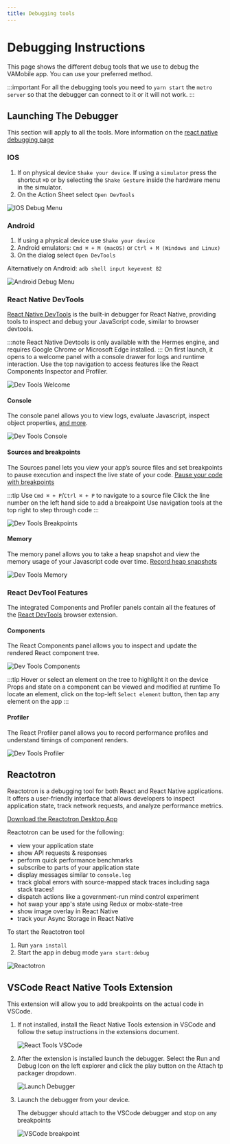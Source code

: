 ```yaml
---
title: Debugging tools 
---
```


# Debugging Instructions 
This page shows the different debug tools that we use to debug the VAMobile app. You can use your preferred method.

:::important
  For all the debugging tools you need to `yarn start` the `metro server` so that the debugger can  connect to it or it will not work.
:::

## Launching The Debugger 
This section will apply to all the tools. More information on the [react native debugging page](https://reactnative.dev/docs/debugging)

### IOS
   1. If on physical device `Shake your device`. If using a `simulator` press the shortcut  `⌘D` or by selecting the `Shake Gesture` inside the hardware menu in the simulator.
   2. On the Action Sheet select `Open DevTools`

![IOS Debug Menu](/img/debuggingToolsImage/ios-debug-dialog.png) 

### Android
   1. If using a physical device use `Shake your device`
   2. Android emulators: `Cmd ⌘ + M (macOS)` or `Ctrl + M (Windows and Linux)`
   3. On the dialog select `Open DevTools`

Alternatively on Android: `adb shell input keyevent 82`

![Android Debug Menu](/img/debuggingToolsImage/android-debug-dialog.png) 
   

### React Native DevTools
[React Native DevTools](https://reactnative.dev/docs/react-native-devtools) is the built-in debugger for React Native, providing tools to inspect and debug your JavaScript code, similar to browser devtools.

:::note
  React Native Devtools is only available with the Hermes engine, and requires Google Chrome or Microsoft Edge installed.
:::
On first launch, it opens to a welcome panel with a console drawer for logs and runtime interaction. Use the top navigation to access features like the React Components Inspector and Profiler.

![Dev Tools Welcome](/img/debuggingToolsImage/dev-tools-welcome.png)

#### Console
The console panel allows you to view logs, evaluate Javascript, inspect object properties, [and more](https://developer.chrome.com/docs/devtools/console/reference). 

![Dev Tools Console](/img/debuggingToolsImage/dev-tools-console.png)

#### Sources and breakpoints
The Sources panel lets you view your app’s source files and set breakpoints to pause execution and inspect the live state of your code.
[Pause your code with breakpoints](https://developer.chrome.com/docs/devtools/javascript/breakpoints)

:::tip
  Use `Cmd ⌘ + P`/`Ctrl ⌘ + P` to navigate to a source file
  Click the line number on the left hand side to add a breakpoint
  Use navigation tools at the top right to step through code
:::

![Dev Tools Breakpoints](/img/debuggingToolsImage/dev-tools-breakpoints.png)

#### Memory
The memory panel allows you to take a heap snapshot and view the memory usage of your Javascript code over time.
[Record heap snapshots](https://developer.chrome.com/docs/devtools/memory-problems/heap-snapshots)

![Dev Tools Memory](/img/debuggingToolsImage/dev-tools-memory.png)

### React DevTool Features
The integrated Components and Profiler panels contain all the features of the [React DevTools](https://react.dev/learn/react-developer-tools) browser extension.

#### Components
The React Components panel allows you to inspect and update the rendered React component tree.

![Dev Tools Components](/img/debuggingToolsImage/dev-tools-components.png)

:::tip
  Hover or select an element on the tree to highlight it on the device
  Props and state on a component can be viewed and modified at runtime
  To locate an element, click on the top-left `Select element` button, then tap any element on the app
:::

#### Profiler
The React Profiler panel allows you to record performance profiles and understand timings of component renders.

![Dev Tools Profiler](/img/debuggingToolsImage/dev-tools-profiler.png)

## Reactotron
Reactotron is a debugging tool for both React and React Native applications. It offers a user-friendly interface that allows developers to inspect application state, track network requests, and analyze performance metrics.

[Download the Reactotron Desktop App](https://github.com/infinitered/reactotron/releases?q=reactotron-app&expanded=true)

Reactotron can be used for the following:
- view your application state
- show API requests & responses
- perform quick performance benchmarks
- subscribe to parts of your application state
- display messages similar to `console.log`
- track global errors with source-mapped stack traces including saga stack traces!
- dispatch actions like a government-run mind control experiment
- hot swap your app's state using Redux or mobx-state-tree
- show image overlay in React Native
- track your Async Storage in React Native

To start the Reactotron tool
1. Run `yarn install`
2. Start the app in debug mode `yarn start:debug`


![Reactotron](/img/debuggingToolsImage/reactotron-example.jpg)


## VSCode React Native Tools Extension
 This extension will allow you to add breakpoints on the actual code in VSCode.

 1. If not installed, install the React Native Tools extension in VSCode and follow the setup instructions in the extensions document.

    ![React Tools VSCode](/img/debuggingToolsImage/vscode-react-tools-ext.png) 

2. After the extension is installed launch the debugger. Select the Run and Debug Icon on the left explorer and click the play button on the Attach tp packager dropdown.

    ![Launch Debugger](/img/debuggingToolsImage/vscode-launch-debugger.png) 

3. Launch the debugger from your device.

    The debugger should attach to the VSCode debugger and stop on any breakpoints

    ![VSCode breakpoint](/img/debuggingToolsImage/vscode-debugger-breakpoint.png) 


    
    




